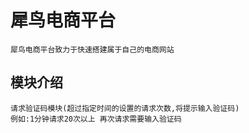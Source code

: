 # 犀鸟电商平台

    犀鸟电商平台致力于快速搭建属于自己的电商网站

## 模块介绍
    请求验证码模块(超过指定时间的设置的请求次数,将提示输入验证码)
    例如:1分钟请求20次以上 再次请求需要输入验证码
    